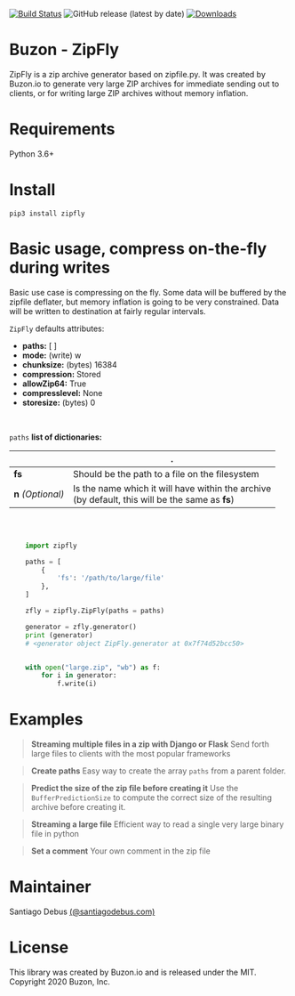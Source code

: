 [![Build Status](https://travis-ci.com/BuzonIO/zipfly.svg?branch=master)](https://travis-ci.com/BuzonIO/zipfly)
![GitHub release (latest by date)](https://img.shields.io/github/v/release/buzonio/zipfly)
[![Downloads](https://pepy.tech/badge/zipfly)](https://pepy.tech/project/zipfly)

# Buzon - ZipFly

ZipFly is a zip archive generator based on zipfile.py.
It was created by Buzon.io to generate very large ZIP archives for immediate sending out to clients, or for writing large ZIP archives without memory inflation.

# Requirements
Python 3.6+

# Install
    pip3 install zipfly

# Basic usage, compress on-the-fly during writes
Basic use case is compressing on the fly. Some data will be buffered by the zipfile deflater, but memory inflation is going to be very constrained. Data will be written to destination at fairly regular intervals.

`ZipFly` defaults attributes:<br>    
- <b>paths:</b> [ ] <br/>
- <b>mode:</b> (write) w <br/>
- <b>chunksize:</b> (bytes) 16384 <br/>
- <b>compression:</b> Stored <br/>
- <b>allowZip64:</b> True <br/>
- <b>compresslevel:</b> None <br/>
- <b>storesize:</b> (bytes) 0 <br/>


<br/>

`paths` <b>list of dictionaries:</b>

|                   |.                          
|----------------   |-------------------------------      
|**fs**             |Should be the path to a file on the filesystem            
|**n** *(Optional)* |Is the name which it will have within the archive <br> (by default, this will be the same as **fs**)

<br>

```python

    import zipfly

    paths = [
        {
            'fs': '/path/to/large/file'
        },
    ]

    zfly = zipfly.ZipFly(paths = paths)

    generator = zfly.generator()
    print (generator)
    # <generator object ZipFly.generator at 0x7f74d52bcc50>


    with open("large.zip", "wb") as f:
        for i in generator:
            f.write(i)

```
# Examples

> <b>Streaming multiple files in a zip with Django or Flask</b>
Send forth large files to clients with the most popular frameworks

> <b>Create paths</b>
Easy way to create the array `paths` from a parent folder.

> <b>Predict the size of the zip file before creating it</b>
Use the `BufferPredictionSize` to compute the correct size of the resulting archive before creating it.

> <b>Streaming a large file</b>
Efficient way to read a single very large binary file in python

> <b>Set a comment</b>
Your own comment in the zip file


# Maintainer
Santiago Debus <a href="http://santiagodebus.com/" target="_blank">(@santiagodebus.com)</a><br>


# License
This library was created by Buzon.io and is released under the MIT. Copyright 2020 Buzon, Inc.
